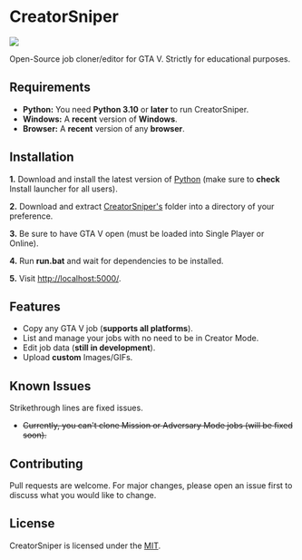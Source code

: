 # CreatorSniper

![](https://i.imgur.com/eIQ33ec.png)

Open-Source job cloner/editor for GTA V. Strictly for educational purposes.

## Requirements

- **Python:** You need **Python 3.10** or **later** to run CreatorSniper.
- **Windows:** A **recent** version of **Windows**.
- **Browser:** A **recent** version of any **browser**.

## Installation

**1.** Download and install the latest version of [Python](https://www.python.org/downloads/) (make sure to **check** Install launcher for all users).

**2.** Download and extract [CreatorSniper's](https://github.com/d3z3n0v3/CreatorSniper/archive/refs/heads/main.zip) folder into a directory of your preference.

**3.** Be sure to have GTA V open (must be loaded into Single Player or Online).

**4.** Run **run.bat** and wait for dependencies to be installed.

**5.** Visit [http://localhost:5000/](http://localhost:5000/).

## Features

- Copy any GTA V job (**supports all platforms**).
- List and manage your jobs with no need to be in Creator Mode.
- Edit job data (**still in development**).
- Upload **custom** Images/GIFs.

## Known Issues

Strikethrough lines are fixed issues. 

- ~~Currently, you can't clone Mission or Adversary Mode jobs (will be fixed soon).~~

## Contributing
Pull requests are welcome. For major changes, please open an issue first to discuss what you would like to change.

## License
CreatorSniper is licensed under the [MIT](https://choosealicense.com/licenses/mit/).

